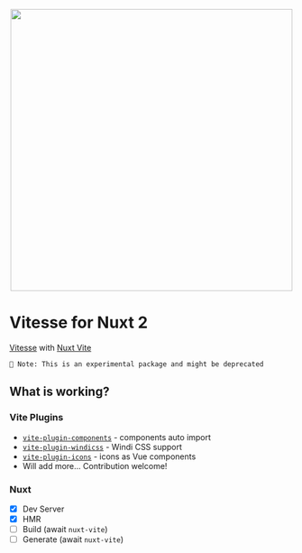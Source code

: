 <p align="center">
<img src="https://user-images.githubusercontent.com/11247099/109278332-6100e780-7853-11eb-9632-ce0b870017e0.png" width="500"/>
</p>

# Vitesse for Nuxt 2

[Vitesse](https://github.com/antfu/vitesse) with [Nuxt Vite](https://github.com/nuxt/vite)

```
🧪 Note: This is an experimental package and might be deprecated
```

## What is working?

### Vite Plugins

- [`vite-plugin-components`](https://github.com/antfu/vite-plugin-components) - components auto import
- [`vite-plugin-windicss`](https://github.com/antfu/vite-plugin-windicss) - Windi CSS support
- [`vite-plugin-icons`](https://github.com/antfu/vite-plugin-icons) - icons as Vue components
- Will add more... Contribution welcome!

### Nuxt

- [x] Dev Server
- [x] HMR
- [ ] Build (await `nuxt-vite`)
- [ ] Generate (await `nuxt-vite`)
